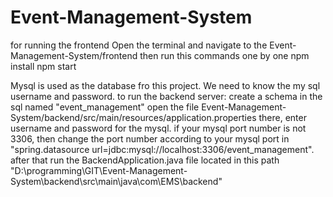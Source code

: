 # Event-Management-System
 
for running the frontend
    Open the terminal and navigate to the Event-Management-System/frontend
    then run this commands one by one
        npm install
        npm start

Mysql is used as the database fro this project. 
We need to know the my sql username and password.
to run the backend server:
    create a schema in the sql named "event_management"
    open the file Event-Management-System/backend/src/main/resources/application.properties
    there, enter username and password for the mysql.
    if your mysql port number is not 3306, then change the port number according to your mysql port in "spring.datasource url=jdbc:mysql://localhost:3306/event_management".
    after that run the BackendApplication.java file located in this path "D:\programming\GIT\Event-Management-System\backend\src\main\java\com\EMS\backend"


